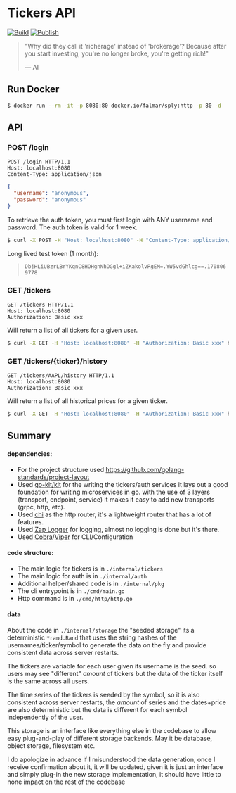 # Tickers API

[![Build](https://github.com/falmar/sply-richerage/actions/workflows/build.yaml/badge.svg)](https://github.com/falmar/sply-richerage/actions/workflows/build.yaml)
[![Publish](https://github.com/falmar/sply-richerage/actions/workflows/publish.yaml/badge.svg)](https://github.com/falmar/sply-richerage/actions/workflows/publish.yaml)

> "Why did they call it 'richerage' instead of 'brokerage'?
> Because after you start investing, you're no longer broke, you're getting rich!"
>
> — AI

## Run Docker

```bash
$ docker run --rm -it -p 8080:80 docker.io/falmar/sply:http -p 80 -d
```

## API

### POST /login
```
POST /login HTTP/1.1
Host: localhost:8080
Content-Type: application/json
```

```json
{
  "username": "anonymous",
  "password": "anonymous"
}
```

To retrieve the auth token, you must first login with ANY username and password. The auth token is valid for 1 week.

```bash
$ curl -X POST -H "Host: localhost:8080" -H "Content-Type: application/json" -d '{"username": "anonymous", "password": "anonymous"}' http://localhost:8080/login
```

Long lived test token (1 month):
> `DbjHLiUBzrLBrYKqnC8HOHgnNhOGgl+iZKakolvRgEM=.YW5vdGhlcg==.1708069778`


### GET /tickers
```
GET /tickers HTTP/1.1
Host: localhost:8080
Authorization: Basic xxx
```

Will return a list of all tickers for a given user.

```bash
$ curl -X GET -H "Host: localhost:8080" -H "Authorization: Basic xxx" http://localhost:8080/tickers 
```

### GET /tickers/{ticker}/history
```
GET /tickers/AAPL/history HTTP/1.1
Host: localhost:8080
Authorization: Basic xxx
```

Will return a list of all historical prices for a given ticker.

```bash
$ curl -X GET -H "Host: localhost:8080" -H "Authorization: Basic xxx" http://localhost:8080/tickers/AAPL/history
```


## Summary

#### dependencies:
- For the project structure used https://github.com/golang-standards/project-layout
- Used [go-kit/kit](https://gokit.io/) for the writing the tickers/auth services it lays out a good foundation for writing microservices in go. with the use of 3 layers (transport, endpoint, service) it makes it easy to add new transports (grpc, http, etc).
- Used [chi](https://github.com/go-chi/chi) as the http router, it's a lightweight router that has a lot of features.
- Used [Zap Logger](https://github.com/uber-go/zap) for logging, almost no logging is done but it's there.
- Used [Cobra](https://github.com/spf13/cobra)/[Viper](https://github.com/spf13/viper) for CLI/Configuration

#### code structure:
- The main logic for tickers is in `./internal/tickers`
- The main logic for auth is in `./internal/auth`
- Additional helper/shared code is in `./internal/pkg`
- The cli entrypoint is in `./cmd/main.go`
- Http command is in `./cmd/http/http.go`


#### data

About the code in `./internal/storage` the "seeded storage" its a deterministic `*rand.Rand` that uses the string hashes of the usernames/ticker/symbol to generate the data on the fly and provide consistent data across server restarts.


The tickers are variable for each user given its username is the seed. so users may see "different" *amount* of tickers but the data of the ticker itself is the same across all users.  

The time series of the tickers is seeded by the symbol, so it is also consistent across server restarts, the *amount* of series and the dates+price are also deterministic but the data is different for each symbol independently of the user. 

This storage is an interface like everything else in the codebase to allow easy plug-and-play of different storage backends. May it be database, object storage, filesystem etc. 

I do apologize in advance if I misunderstood the data generation, once I receive confirmation about it, it will be updated, given it is just an interface and simply plug-in the new storage implementation, it should have little to none impact on the rest of the codebase
